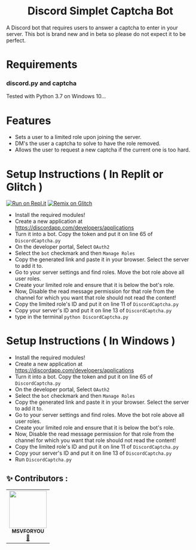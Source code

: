 <h1 align="center">Discord Simplet Captcha Bot </h1>
A Discord bot that requires users to answer a captcha to enter in your server. This bot is brand new and in beta so please do not expect it to be perfect.

# Requirements
### discord.py and captcha

Tested with Python 3.7 on Windows 10...

# Features
- Sets a user to a limited role upon joining the server.
- DM's the user a captcha to solve to have the role removed.
- Allows the user to request a new captcha if the current one is too hard.

# Setup Instructions ( In Replit or Glitch )

[![Run on Repl.it](https://repl.it/badge/github/Black-Devolopers/Discord-Captcha-Bot)](https://repl.it/github/Black-Devolopers/Discord-Captcha-Bot)
[![Remix on Glitch](https://cdn.glitch.com/2703baf2-b643-4da7-ab91-7ee2a2d00b5b%2Fremix-button.svg)](https://glitch.com/edit/#!/import/github/Black-Devolopers/Discord-Captcha-Bot)

- Install the required modules!
- Create a new application at https://discordapp.com/developers/applications
- Turn it into a bot. Copy the token and put it on line 65 of `DiscordCaptcha.py`
- On the developer portal, Select `OAuth2`
- Select the `bot` checkmark and then `Manage Roles`
- Copy the generated link and paste it in your browser. Select the server to add it to.
- Go to your server settings and find roles. Move the bot role above all user roles.
- Create your limited role and ensure that it is below the bot's role.
- Now, Disable the read message permission for that role from the channel for which you want that role should not read the content!
- Copy the limited role's ID and put it on line 11 of `DiscordCaptcha.py`
- Copy your server's ID and put it on line 13 of `DiscordCaptcha.py`
- type in the terminal `python DiscordCaptcha.py`




# Setup Instructions ( In Windows )
- Install the required modules!
- Create a new application at https://discordapp.com/developers/applications
- Turn it into a bot. Copy the token and put it on line 65 of `DiscordCaptcha.py`
- On the developer portal, Select `OAuth2`
- Select the `bot` checkmark and then `Manage Roles`
- Copy the generated link and paste it in your browser. Select the server to add it to.
- Go to your server settings and find roles. Move the bot role above all user roles.
- Create your limited role and ensure that it is below the bot's role.
- Now, Disable the read message permission for that role from the channel for which you want that role should not read the content!
- Copy the limited role's ID and put it on line 11 of `DiscordCaptcha.py`
- Copy your server's ID and put it on line 13 of `DiscordCaptcha.py`
- Run `DiscordCaptcha.py`



## ✨ Contributors :


<!-- ALL-CONTRIBUTORS-LIST:START - Do not remove or modify this section -->
<!-- prettier-ignore-start -->
<!-- markdownlint-disable -->

<table>
  <tr>
     <td align="center"><a href="https://github.com/DeltaCoderr"><img src="https://avatars.githubusercontent.com/u/78690237?v=4" width="100px;" alt=""/><br /><sub><b>MSVFORYOU</b></sub></a><br /><a href="https://github.com/MSVFORYOU" title="Owner">👑</a></td>
     
     
  </tr>
  
</table>
